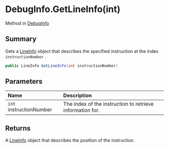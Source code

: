 # DebugInfo.GetLineInfo(int)

Method in [DebugInfo](api/csharp/yarn.compiler.debuginfo.md)

## Summary


Gets a  <a href="yarn.compiler.debuginfo.lineinfo.md">LineInfo</a>  object that describes the specified
instruction at the index  <code>instructionNumber</code> .


```csharp
public LineInfo GetLineInfo(int instructionNumber)
```

## Parameters

|Name|Description|
|:---|:---|
|`int` instructionNumber|The index of the instruction to retrieve information for.|

## Returns

A  <a href="yarn.compiler.debuginfo.lineinfo.md">LineInfo</a>  object that describes the position
of the instruction.

